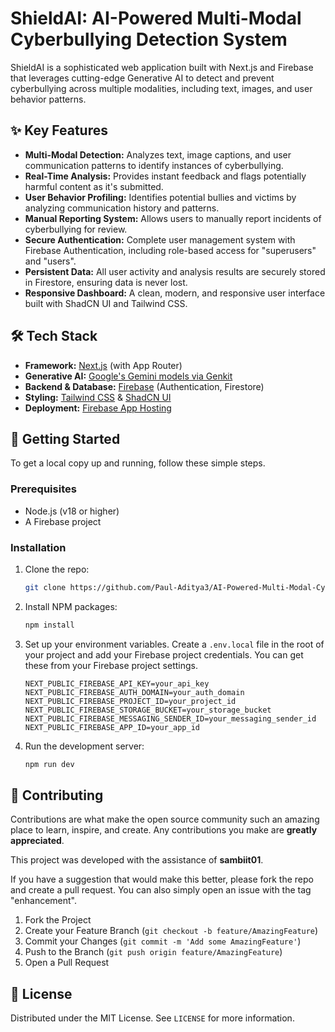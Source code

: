 # ShieldAI: AI-Powered Multi-Modal Cyberbullying Detection System

ShieldAI is a sophisticated web application built with Next.js and Firebase that leverages cutting-edge Generative AI to detect and prevent cyberbullying across multiple modalities, including text, images, and user behavior patterns.



 

## ✨ Key Features

- **Multi-Modal Detection:** Analyzes text, image captions, and user communication patterns to identify instances of cyberbullying.
- **Real-Time Analysis:** Provides instant feedback and flags potentially harmful content as it's submitted.
- **User Behavior Profiling:** Identifies potential bullies and victims by analyzing communication history and patterns.
- **Manual Reporting System:** Allows users to manually report incidents of cyberbullying for review.
- **Secure Authentication:** Complete user management system with Firebase Authentication, including role-based access for "superusers" and "users".
- **Persistent Data:** All user activity and analysis results are securely stored in Firestore, ensuring data is never lost.
- **Responsive Dashboard:** A clean, modern, and responsive user interface built with ShadCN UI and Tailwind CSS.

## 🛠️ Tech Stack

- **Framework:** [Next.js](https://nextjs.org/) (with App Router)
- **Generative AI:** [Google's Gemini models via Genkit](https://firebase.google.com/docs/genkit)
- **Backend & Database:** [Firebase](https://firebase.google.com/) (Authentication, Firestore)
- **Styling:** [Tailwind CSS](https://tailwindcss.com/) & [ShadCN UI](https://ui.shadcn.com/)
- **Deployment:** [Firebase App Hosting](https://firebase.google.com/docs/app-hosting)

## 🚀 Getting Started

To get a local copy up and running, follow these simple steps.

### Prerequisites

- Node.js (v18 or higher)
- A Firebase project

### Installation

1.  Clone the repo:
    ```sh
    git clone https://github.com/Paul-Aditya3/AI-Powered-Multi-Modal-Cyberbullying-Detection-and-Prevention-System-for-Social-Media.git
    ```
2.  Install NPM packages:
    ```sh
    npm install
    ```
3.  Set up your environment variables. Create a `.env.local` file in the root of your project and add your Firebase project credentials. You can get these from your Firebase project settings.
    ```
    NEXT_PUBLIC_FIREBASE_API_KEY=your_api_key
    NEXT_PUBLIC_FIREBASE_AUTH_DOMAIN=your_auth_domain
    NEXT_PUBLIC_FIREBASE_PROJECT_ID=your_project_id
    NEXT_PUBLIC_FIREBASE_STORAGE_BUCKET=your_storage_bucket
    NEXT_PUBLIC_FIREBASE_MESSAGING_SENDER_ID=your_messaging_sender_id
    NEXT_PUBLIC_FIREBASE_APP_ID=your_app_id
    ```
4.  Run the development server:
    ```sh
    npm run dev
    ```

## 🤝 Contributing

Contributions are what make the open source community such an amazing place to learn, inspire, and create. Any contributions you make are **greatly appreciated**.

This project was developed with the assistance of **sambiit01**.

If you have a suggestion that would make this better, please fork the repo and create a pull request. You can also simply open an issue with the tag "enhancement".

1.  Fork the Project
2.  Create your Feature Branch (`git checkout -b feature/AmazingFeature`)
3.  Commit your Changes (`git commit -m 'Add some AmazingFeature'`)
4.  Push to the Branch (`git push origin feature/AmazingFeature`)
5.  Open a Pull Request

## 📄 License

Distributed under the MIT License. See `LICENSE` for more information.
